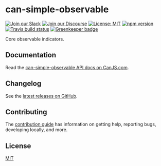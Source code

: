 # can-simple-observable

[![Join our Slack](https://img.shields.io/badge/slack-join%20chat-611f69.svg)](https://www.bitovi.com/community/slack?utm_source=badge&utm_medium=badge&utm_campaign=pr-badge&utm_content=badge)
[![Join our Discourse](https://img.shields.io/discourse/https/forums.bitovi.com/posts.svg)](https://forums.bitovi.com/?utm_source=badge&utm_medium=badge&utm_campaign=pr-badge&utm_content=badge)
[![License: MIT](https://img.shields.io/badge/license-MIT-blue.svg)](https://github.com/canjs/can-simple-observable/blob/master/LICENSE)
[![npm version](https://badge.fury.io/js/can-simple-observable.svg)](https://www.npmjs.com/package/can-simple-observable)
[![Travis build status](https://travis-ci.org/canjs/can-simple-observable.svg?branch=master)](https://travis-ci.org/canjs/can-simple-observable)
[![Greenkeeper badge](https://badges.greenkeeper.io/canjs/can-simple-observable.svg)](https://greenkeeper.io/)

Core observable indicators.

## Documentation

Read the [can-simple-observable API docs on CanJS.com](https://canjs.com/doc/can-simple-observable.html).

## Changelog

See the [latest releases on GitHub](https://github.com/canjs/can-simple-observable/releases).

## Contributing

The [contribution guide](https://github.com/canjs/can-simple-observable/blob/master/CONTRIBUTING.md) has information on getting help, reporting bugs, developing locally, and more.

## License

[MIT](https://github.com/canjs/can-simple-observable/blob/master/LICENSE)
